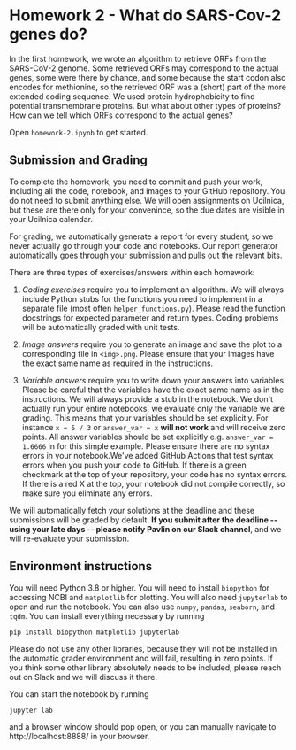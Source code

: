 # Homework 2 - What do SARS-Cov-2 genes do?

In the first homework, we wrote an algorithm to retrieve ORFs from the SARS-CoV-2 genome. Some retrieved ORFs may correspond to the actual genes, some were there by chance, and some because the start codon also encodes for methionine, so the retrieved ORF was a (short) part of the more extended coding sequence. We used protein hydrophobicity to find potential transmembrane proteins. But what about other types of proteins? How can we tell which ORFs correspond to the actual genes?

Open `homework-2.ipynb` to get started.

## Submission and Grading

To complete the homework, you need to commit and push your work, including all the code, notebook, and images to your GitHub repository. You do not need to submit anything else. We will open assignments on Ucilnica, but these are there only for your convenince, so the due dates are visible in your Ucilnica calendar.

For grading, we automatically generate a report for every student, so we never actually go through your code and notebooks. Our report generator automatically goes through your submission and pulls out the relevant bits.

There are three types of exercises/answers within each homework:

1. *Coding exercises* require you to implement an algorithm. We will always include Python stubs for the functions you need to implement in a separate file (most often `helper_functions.py`). Please read the function docstrings for expected parameter and return types. Coding problems will be automatically graded with unit tests.

2. *Image answers* require you to generate an image and save the plot to a corresponding file in `<img>.png`. Please ensure that your images have the exact same name as required in the instructions.

3. *Variable answers* require you to write down your answers into variables. Please be careful that the variables have the exact same name as in the instructions. We will always provide a stub in the notebook. We don't actually run your entire notebooks, we evaluate only the variable we are grading. This means that your variables should be set explicitly. For instance `x = 5 / 3` or `answer_var = x` **will not work** and will receive zero points. All answer variables should be set explicitly e.g. `answer_var = 1.6666` in for this simple example. Please ensure there are no syntax errors in your notebook.We've added GitHub Actions that test syntax errors when you push your code to GitHub. If there is a green checkmark at the top of your repository, your code has no syntax errors. If there is a red X at the top, your notebook did not compile correctly, so make sure you eliminate any errors.

We will automatically fetch your solutions at the deadline and these submissions will be graded by default. **If you submit after the deadline -- using your late days -- please notify Pavlin on our Slack channel**, and we will re-evaluate your submission.

## Environment instructions

You will need Python 3.8 or higher. You will need to install `biopython` for accessing NCBI and `matplotlib` for plotting. You will also need `jupyterlab` to open and run the notebook. You can also use `numpy`, `pandas`, `seaborn`, and `tqdm`. You can install everything necessary by running
```
pip install biopython matplotlib jupyterlab
```
Please do not use any other libraries, because they will not be installed in the automatic grader environment and will fail, resulting in zero points. If you think some other library absolutely needs to be included, please reach out on Slack and we will discuss it there.

You can start the notebook by running
```
jupyter lab
```
and a browser window should pop open, or you can manually navigate to http://localhost:8888/ in your browser.

